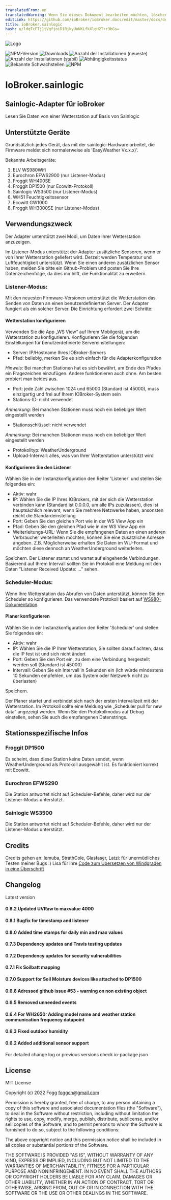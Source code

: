 ```yaml
---
translatedFrom: en
translatedWarning: Wenn Sie dieses Dokument bearbeiten möchten, löschen Sie bitte das Feld "translationsFrom". Andernfalls wird dieses Dokument automatisch erneut übersetzt
editLink: https://github.com/ioBroker/ioBroker.docs/edit/master/docs/de/adapterref/iobroker.sainlogic/README.md
title: ioBroker.sainlogic
hash: u/ldqTcFTj1tVqfjoiD1RjkyUuNKLfkXlqH2T+r3bGs=
---
```

![Logo](../../../en/adapterref/iobroker.sainlogic/admin/sainlogic.png)

![NPM-Version](http://img.shields.io/npm/v/iobroker.sainlogic.svg)
![Downloads](https://img.shields.io/npm/dm/iobroker.sainlogic.svg)
![Anzahl der Installationen (neueste)](http://iobroker.live/badges/sainlogic-installed.svg)
![Anzahl der Installationen (stabil)](http://iobroker.live/badges/sainlogic-stable.svg)
![Abhängigkeitsstatus](https://img.shields.io/david/phifogg/iobroker.sainlogic.svg)
![Bekannte Schwachstellen](https://snyk.io/test/github/phifogg/ioBroker.sainlogic/badge.svg)
![NPM](https://nodei.co/npm/iobroker.sainlogic.png?downloads=true)

# IoBroker.sainlogic
## Sainlogic-Adapter für ioBroker
Lesen Sie Daten von einer Wetterstation auf Basis von Sainlogic

## Unterstützte Geräte
Grundsätzlich jedes Gerät, das mit der sainlogic-Hardware arbeitet, die Firmware meldet sich normalerweise als 'EasyWeather Vx.x.x)'.

Bekannte Arbeitsgeräte:

1. ELV WS980Wifi
1. Eurochron EFWS2900 (nur Listener-Modus)
1. Froggit WH400SE
1. Froggit DP1500 (nur Ecowitt-Protokoll)
1. Sainlogic WS3500 (nur Listener-Modus)
1. WH51 Feuchtigkeitssensor
1. Ecowitt GW1000
1. Froggit WH3000SE (nur Listener-Modus)

## Verwendungszweck
Der Adapter unterstützt zwei Modi, um Daten Ihrer Wetterstation anzuzeigen.

Im Listener-Modus unterstützt der Adapter zusätzliche Sensoren, wenn er von Ihrer Wetterstation geliefert wird. Derzeit werden Temperatur und Luftfeuchtigkeit unterstützt. Wenn Sie einen anderen zusätzlichen Sensor haben, melden Sie bitte ein Github-Problem und posten Sie Ihre Datenzeichenfolge, da dies mir hilft, die Funktionalität zu erweitern.

### Listener-Modus:
Mit den neuesten Firmware-Versionen unterstützt die Wetterstation das Senden von Daten an einen benutzerdefinierten Server. Der Adapter fungiert als ein solcher Server. Die Einrichtung erfordert zwei Schritte:

#### Wetterstation konfigurieren
Verwenden Sie die App „WS View“ auf Ihrem Mobilgerät, um die Wetterstation zu konfigurieren. Konfigurieren Sie die folgenden Einstellungen für benutzerdefinierte Servereinstellungen:

- Server: IP/Hostname Ihres IOBroker-Servers
- Pfad: beliebig, merken Sie es sich einfach für die Adapterkonfiguration

*Hinweis:* Bei manchen Stationen hat es sich bewährt, am Ende des Pfades ein Fragezeichen einzufügen. Andere funktionieren auch ohne. Am besten probiert man beides aus.

- Port: jede Zahl zwischen 1024 und 65000 (Standard ist 45000), muss einzigartig und frei auf Ihrem IOBroker-System sein
- Stations-ID: nicht verwendet

*Anmerkung:* Bei manchen Stationen muss noch ein beliebiger Wert eingestellt werden

- Stationsschlüssel: nicht verwendet

*Anmerkung:* Bei manchen Stationen muss noch ein beliebiger Wert eingestellt werden

- Protokolltyp: WeatherUnderground
- Upload-Intervall: alles, was von Ihrer Wetterstation unterstützt wird

#### Konfigurieren Sie den Listener
Wählen Sie in der Instanzkonfiguration den Reiter 'Listener' und stellen Sie folgendes ein:

- Aktiv: wahr
- IP: Wählen Sie die IP Ihres IOBrokers, mit der sich die Wetterstation verbinden kann (Standard ist 0.0.0.0, um alle IPs zuzulassen), dies ist hauptsächlich relevant, wenn Sie mehrere Netzwerke haben, ansonsten reicht die Standardeinstellung
- Port: Geben Sie den gleichen Port wie in der WS View App ein
- Pfad: Geben Sie den gleichen Pfad wie in der WS View App ein
- Weiterleitungs-URL: Wenn Sie die empfangenen Daten an einen anderen Verbraucher weiterleiten möchten, können Sie eine zusätzliche Adresse angeben. Z.B. Möglicherweise erhalten Sie Daten im WU-Format und möchten diese dennoch an WeatherUnderground weiterleiten.

Speichern.
Der Listener startet und wartet auf eingehende Verbindungen. Basierend auf Ihrem Intervall sollten Sie im Protokoll eine Meldung mit den Daten "Listener Received Update: ..." sehen.

### Scheduler-Modus:
Wenn Ihre Wetterstation das Abrufen von Daten unterstützt, können Sie den Scheduler so konfigurieren. Das verwendete Protokoll basiert auf [WS980-Dokumentation](https://github.com/RrPt/WS980).

#### Planer konfigurieren
Wählen Sie in der Instanzkonfiguration den Reiter 'Scheduler' und stellen Sie folgendes ein:

- Aktiv: wahr
- IP: Wählen Sie die IP Ihrer Wetterstation, Sie sollten darauf achten, dass die IP fest ist und sich nicht ändert
- Port: Geben Sie den Port ein, zu dem eine Verbindung hergestellt werden soll (Standard ist 45000)
- Intervall: Geben Sie ein Intervall in Sekunden ein (ich würde mindestens 10 Sekunden empfehlen, um das System oder Netzwerk nicht zu überlasten)

Speichern.

Der Planer startet und verbindet sich nach der ersten Intervallzeit mit der Wetterstation. Im Protokoll sollte eine Meldung wie „Scheduler pull for new data“ angezeigt werden. Wenn Sie den Protokollmodus auf Debug einstellen, sehen Sie auch die empfangenen Datenstrings.

## Stationsspezifische Infos
### Froggit DP1500
Es scheint, dass diese Station keine Daten sendet, wenn WeatherUnderground als Protokoll ausgewählt ist. Es funktioniert korrekt mit Ecowitt.

### Eurochron EFWS290
Die Station antwortet nicht auf Scheduler-Befehle, daher wird nur der Listener-Modus unterstützt.

### Sainlogic WS3500
Die Station antwortet nicht auf Scheduler-Befehle, daher wird nur der Listener-Modus unterstützt.

## Credits
Credits gehen an: lemuba, StrathCole, Glasfaser, Latzi: für unermüdliches Testen meiner Bugs :) Lisa für ihre [Code zum Übersetzen von Windgraden in eine Überschrift](https://www.programmieraufgaben.ch/aufgabe/windrichtung-bestimmen/ibbn2e7d)

## Changelog

Latest version

#### 0.8.2 Updated UVRaw to maxvalue 4000

#### 0.8.1 Bugfix for timestamp and listener

#### 0.8.0 Added time stamps for daily min and max values

#### 0.7.3 Dependency updates and Travis testing updates

#### 0.7.2 Dependency updates for security vulnerabilities 

#### 0.7.1 Fix Soilbatt mapping

#### 0.7.0 Support for Soil Moisture devices like attached to DP1500

#### 0.6.6 Adressed github issue #53 - warning on non existing object

#### 0.6.5 Removed unneeded events

#### 0.6.4 For WH2650: Adding model name and weather station communication frequency datapoint

#### 0.6.3 Fixed outdoor humidity

#### 0.6.2 Added additional sensor support


For detailed change log or previous versions check io-package.json

## License
MIT License

Copyright (c) 2022 Fogg <foggch@gmail.com>

Permission is hereby granted, free of charge, to any person obtaining a copy
of this software and associated documentation files (the "Software"), to deal
in the Software without restriction, including without limitation the rights
to use, copy, modify, merge, publish, distribute, sublicense, and/or sell
copies of the Software, and to permit persons to whom the Software is
furnished to do so, subject to the following conditions:

The above copyright notice and this permission notice shall be included in all
copies or substantial portions of the Software.

THE SOFTWARE IS PROVIDED "AS IS", WITHOUT WARRANTY OF ANY KIND, EXPRESS OR
IMPLIED, INCLUDING BUT NOT LIMITED TO THE WARRANTIES OF MERCHANTABILITY,
FITNESS FOR A PARTICULAR PURPOSE AND NONINFRINGEMENT. IN NO EVENT SHALL THE
AUTHORS OR COPYRIGHT HOLDERS BE LIABLE FOR ANY CLAIM, DAMAGES OR OTHER
LIABILITY, WHETHER IN AN ACTION OF CONTRACT, TORT OR OTHERWISE, ARISING FROM,
OUT OF OR IN CONNECTION WITH THE SOFTWARE OR THE USE OR OTHER DEALINGS IN THE
SOFTWARE.